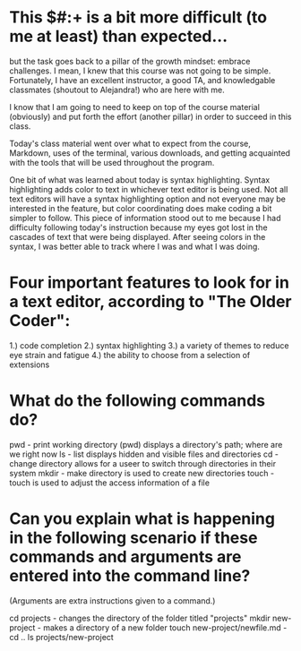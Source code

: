 # This $#:+ is a bit more difficult (to me at least) than expected...
but the task goes back to a pillar of the growth mindset: embrace challenges. I mean, I knew that this course was not going to be simple. Fortunately, I have an excellent instructor, a good TA, and knowledgable classmates (shoutout to Alejandra!) who are here with me.

I know that I am going to need to keep on top of the course material (obviously) and put forth the effort (another pillar) in order to succeed in this class. 

Today's class material went over what to expect from the course, Markdown, uses of the terminal, various downloads, and getting acquainted with the tools that will be used throughout the program.

One bit of what was learned about today is syntax highlighting. Syntax highlighting adds color to text in whichever text editor is being used. Not all text editors will have a syntax highlighting option and not everyone may be interested in the feature, but color coordinating does make coding a bit simpler to follow. This piece of information stood out to me because I had difficulty following today's instruction because my eyes got lost in the cascades of text that were being displayed. After seeing colors in the syntax, I was better able to track where I was and what I was doing.


# Four important features to look for in a text editor, according to "The Older Coder":
1.) code completion 
2.) syntax highlighting 
3.) a variety of themes to reduce eye strain and fatigue
4.) the ability to choose from a selection of extensions 

# What do the following commands do?
pwd - print working directory (pwd) displays a directory's path; where are we right now
ls - list displays hidden and visible files and directories
cd - change directory allows for a useer to switch through directories in their system 
mkdir - make directory is used to create new directories
touch - touch is used to adjust the access information of a file

# Can you explain what is happening in the following scenario if these commands and arguments are entered into the command line?
(Arguments are extra instructions given to a command.)

cd projects - changes the directory of the folder titled "projects" 
mkdir new-project - makes a directory of a new folder
touch new-project/newfile.md - 
cd ..
ls projects/new-project
